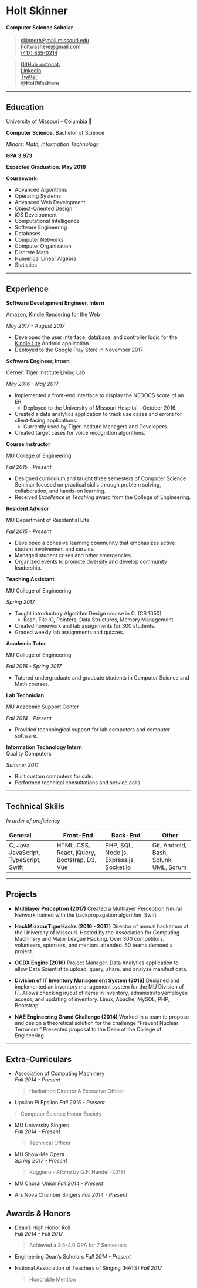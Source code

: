 # Holt Skinner

#### Computer Science Scholar

> [skinnerh@mail.missouri.edu](mailto:hastg2@mail.missouri.edu)  
> [holtwashere@gmail.com](mailto:holtwashere@gmail.com)  
> [\(417\) 855-0214](1-417-855-0214)

> [GitHub :octocat:](https://github.com/HoltWasHere)  
> [LinkedIn](https://linkedin.com/in/HoltWasHere)  
> [Twitter](https://twitter.com/HoltWasHere)  
> **@HoltWasHere**

---

## Education

University of Missouri - Columbia :tiger:

**Computer Science,** Bachelor of Science

_Minors: Math, Information Technology_

**GPA 3.973**

**Expected Graduation: May 2018**

**Coursework:**

* Advanced Algorithms
* Operating Systems
* Advanced Web Development
* Object-Oriented Design
* iOS Development
* Computational Intelligence
* Software Engineering
* Databases
* Computer Networks
* Computer Organization
* Discrete Math
* Numerical Linear Algebra
* Statistics

---

## Experience

**Software Development Engineer, Intern**

Amazon, Kindle Rendering for the Web

_May 2017 - August 2017_

- Developed the user interface, database, and controller logic for the [Kindle Lite](https://play.google.com/store/apps/details?id=com.amazon.klite&hl=en) Android application.
- Deployed to the Google Play Store in November 2017

**Software Engineer, Intern**

Cerner, Tiger Institute Living Lab

_May 2016 - May 2017_

- Implemented a front-end interface to display the NEDOCS score of an ER.
  - Deployed to the University of Missouri Hospital - October 2016.
- Created a data analytics application to track use cases and errors for client-facing applications.
  - Currently used by Tiger Institute Managers and Developers.
- Created target cases for voice recognition algorithms.

**Course Instructor**

MU College of Engineering

_Fall 2015 - Present_

* Designed curriculum and taught three semesters of Computer Science Seminar focused on practical skills through problem solving, collaboration, and hands-on learning.
* Received _Excellence in Teaching_ award from the College of Engineering.

**Resident Advisor**

MU Department of Residential Life

_Fall 2015 - Present_

- Developed a cohesive learning community that emphasizes active student involvement and service.
- Managed student crises and other emergencies.
- Organized events to promote diversity and develop community leadership.

**Teaching Assistant**

MU College of Engineering

*Spring 2017*

- Taught introductory Algorithm Design course in C. (CS 1050)
  - Bash, File IO, Pointers, Data Structures, Memory Management.
- Created homework and lab assignments for 300 students.
- Graded weekly lab assignments and quizzes.

**Academic Tutor**

MU College of Engineering

_Fall 2016 - Spring 2017_

* Tutored undergraduate and graduate students in Computer Science and Math courses.

**Lab Technician**

MU Academic Support Center

_Fall 2014 - Present_

* Provided technological support for lab computers and computer software.

**Information Technology Intern**  
Quality Computers

_Summer 2011_

* Built custom computers for sale.
* Performed technical consultations and service calls.

---

## Technical Skills

_In order of proficiency_

| General                                | Front-End                                | Back-End                      | Other                                    |
| :------------------------------------- | ---------------------------------------- | ----------------------------- | ---------------------------------------- |
| C, Java, JavaScript, TypeScript, Swift | HTML, CSS, React, jQuery, Bootstrap, D3, Vue | PHP, SQL, Node.js, Express.js, Socket.io | Git, Android, Bash, Splunk, UML, Scrum |

---

## Projects

* **Multilayer Perceptron \(2017)** Created a Multilayer Perceptron Neural Network trained with the backpropagation algorithm. Swift

* **HackMizzou/TigerHacks \(2016 - 2017\)** Director of annual hackathon at the University of Missouri. Hosted by the Association for Computing Machinery and Major League Hacking. Over 300 competitors, volunteers, sponsors, and mentors attended. 50 teams demoed a project.

* **OCDX Engine \(2016\)** Project Manager. Data Analytics application to allow Data Scientist to upload, query, share, and analyze manifest data.

* **Division of IT Inventory Management System \(2016\)** Designed and implemented an inventory management system for the MU Division of IT. Allows checking in/out of items in inventory, administrator/employee access, and updating of inventory. Linux, Apache, MySQL, PHP, Bootstrap

* **NAE Engineering Grand Challenge \(2014\)** Worked in a team to propose and design a theoretical solution for the challenge “Prevent Nuclear Terrorism.” Presented proposal to the Dean of the College of Engineering.

---

## Extra-Curriculars

* Association of Computing Machinery  
  _Fall 2014 - Present_
  > Hackathon Director & Executive Officer

* Upsilon Pi Epsilon
_Fall 2016 - Present_
> Computer Science Honor Society

* MU University Singers  
  _Fall 2014 - Present_
  > Technical Officer

* MU Show-Me Opera  
  _Spring 2017 - Present_
  > Ruggiero - _Alcina_ by G.F. Handel (2018)

* MU Choral Union
  _Fall 2014 - Present_

* Ars Nova Chamber Singers
  _Fall 2014 - Present_

## Awards & Honors

* Dean’s High Honor Roll  
  _Fall 2014 - Fall 2017_
  > Achieved a 3.5-4.0 GPA for 7 Semesters

* Engineering Dean’s Scholars
  _Fall 2014 - Present_

* National Association of Teachers of Singing (NATS)
  _Fall 2017_
  > Honorable Mention
